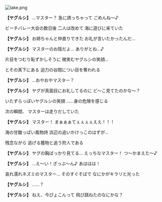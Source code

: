 
![lake.png](../images/backgrounds/lake.png)

**【ヤグルシ】**
…マスター？
急に誘っちゃって
ごめんね～♪

ビーチバレー大会の数日後
二人は改めて
海に遊びに来ていた

**【ヤグルシ】**
お姉ちゃんと仲直りできた
お礼が言いたかったんだ…

**【ヤグルシ】**
マスターのお陰だよ…
ありがとね…♪

片目をつむり恥ずかしそうに
微笑むヤグルシの笑顔…

とその真下にある
迫力の谷間につい目を奪われる

**【ヤグルシ】**
…おやおやマスター？

**【ヤグルシ】**
ヤグが真面目にお礼してるのに
ど～こ見てたのかな～？

いたずらっぽいヤグルシの笑顔
……身の危険を感じる

次の瞬間、
マスターは走りだしていた

**【ヤグルシ】**
マスター！
まぁぁぁてぇぇぇぇええ！！！

海の甘酸っぱい風物詩
浜辺の追いかけっこのはずが…

残念ながら
逃げる獲物と追う狩人である

**【ヤグルシ】**
ヤグの胸ばっかり見てる…
えっちなマスター！
つ～かまえた～♪

**【ヤグルシ】**
…え～い！ざっぶ～ん♪
あははは！

哀れ濡れネズミのマスター…
そのすぐそばで
なにかがキラリと光った

**【ヤグルシ】**
……？

**【ヤグルシ】**
ねえ、今ぴょこんって
飛び跳ねたのなにかな？
